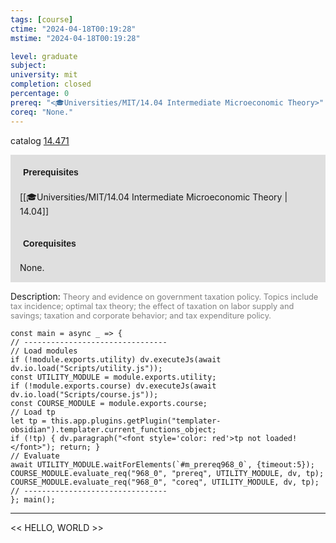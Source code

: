 ```yaml
---
tags: [course]
ctime: "2024-04-18T00:19:28"
mstime: "2024-04-18T00:19:28"

level: graduate
subject: 
university: mit
completion: closed
percentage: 0
prereq: "<🎓Universities/MIT/14.04 Intermediate Microeconomic Theory>"
coreq: "None."
---
```


catalog [14.471](http://student.mit.edu/catalog/m14b.html#14.471)

<span style="display: block; padding: 15px; background-color: rgb(100, 100, 100, 0.2);"><font id="m_prereq968_0" style="display: block; font-family: Arial, sans-serif; font-weight: bold; padding: 5px">Prerequisites</font><br><span id="prereq968_0">[[🎓Universities/MIT/14.04 Intermediate Microeconomic Theory | 14.04]]</span></span>
<span style="display: block; padding: 15px; background-color: rgb(100, 100, 100, 0.2);"><font id="m_coreq968_0" style="display: block; font-family: Arial, sans-serif; font-weight: bold; padding: 5px">Corequisites</font><br><span id="coreq968_0">None.</span></span>

<font style="">Description:</font>
<font style="color: grey; font-size: 0.8rem;">Theory and evidence on government taxation policy. Topics include tax incidence; optimal tax theory; the effect of taxation on labor supply and savings; taxation and corporate behavior; and tax expenditure policy.</font>

```dataviewjs
const main = async _ => {
// --------------------------------
// Load modules
if (!module.exports.utility) dv.executeJs(await dv.io.load("Scripts/utility.js"));
const UTILITY_MODULE = module.exports.utility;
if (!module.exports.course) dv.executeJs(await dv.io.load("Scripts/course.js"));
const COURSE_MODULE = module.exports.course;
// Load tp
let tp = this.app.plugins.getPlugin("templater-obsidian").templater.current_functions_object;
if (!tp) { dv.paragraph("<font style='color: red'>tp not loaded!</font>"); return; }
// Evaluate
await UTILITY_MODULE.waitForElements(`#m_prereq968_0`, {timeout:5});
COURSE_MODULE.evaluate_req("968_0", "prereq", UTILITY_MODULE, dv, tp);
COURSE_MODULE.evaluate_req("968_0", "coreq", UTILITY_MODULE, dv, tp);
// --------------------------------
}; main();
```

---

<< HELLO, WORLD >>
